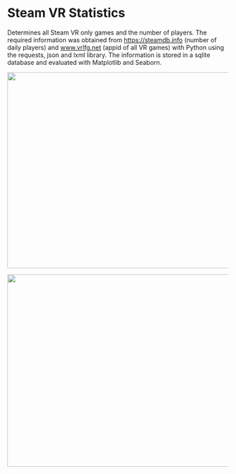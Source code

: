 # Steam VR Statistics
Determines all Steam VR only games and the number of players. The required information was obtained from https://steamdb.info (number of daily players) and www.vrlfg.net (appid of all VR games) with Python using the requests, json and lxml library. The information is stored in a sqlite database and evaluated with Matplotlib and Seaborn.
<p align="left">
  <img width="828" height="445" src="https://github.com/Bamux/Steam_VR_Statistics/blob/master/images/vrgames_top10_2020.png">
</p>
<p align="center">
  <img width="754" height="437" src="https://github.com/Bamux/Steam_VR_Statistics/blob/master/images/vrgames_avg_peak_over_time.png">
</p>

